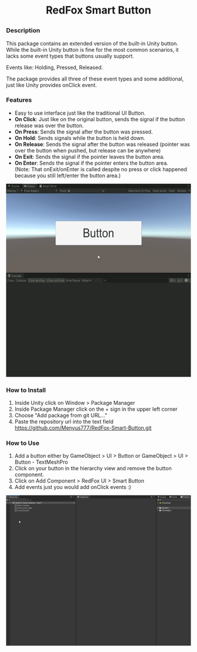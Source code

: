 # <p align="center">RedFox Smart Button</p>

### Description

This package contains an extended version of the built-in Unity button. While the built-in Unity button is fine for the most common scenarios, it lacks some event types that buttons usually support.

Events like: Holding, Pressed, Released.

The package provides all three of these event types and some additional, just like Unity provides onClick event.

### Features
- Easy to use interface just like the traditional UI Button.
- **On Click**: Just like on the original button, sends the signal if the button release was over the button.
- **On Press**: Sends the signal after the button was pressed.
- **On Hold**: Sends signals while the button is held down.
- **On Release**: Sends the signal after the button was released (pointer was over the button when pushed, but release can be anywhere)
- **On Exit**: Sends the signal if the pointer leaves the button area.
- **On Enter**: Sends the signal if the pointer enters the button area.<br>
(Note: That onExit/onEnter is called despite no press or click happened because you still left/enter the button area.)

<p align="center"><img src="https://github.com/Menyus777/RedFox-Smart-Button/blob/develop/imgs/demonstration.gif" alt="Demonstration" width="575" height="525"></p>

### How to Install

1. Inside Unity click on Window > Package Manager
2. Inside Package Manager click on the + sign in the upper left corner
3. Choose "Add package from git URL..."
4. Paste the repository url into the text field<br> https://github.com/Menyus777/RedFox-Smart-Button.git

### How to Use

1. Add a button either by GameObject > UI > Button or GameObject > UI > Button - TextMeshPro
2. Click on your button in the hierarchy view and remove the button component.
3. Click on Add Component > RedFox UI > Smart Button
4. Add events just you would add onClick events :)

<p align="center"><img src="https://github.com/Menyus777/RedFox-Smart-Button/blob/develop/imgs/how-to-use.gif" alt="How to Use"></p>
